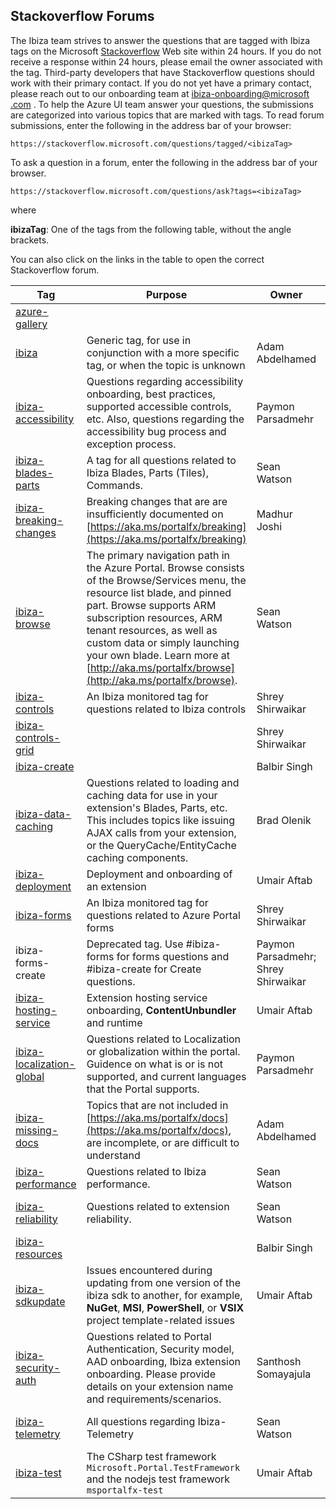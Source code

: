 <a name="stackoverflow-forums"></a>
## Stackoverflow Forums

The Ibiza team strives to answer the questions that are tagged with Ibiza tags on the Microsoft [Stackoverflow](https://stackoverflow.microsoft.com) Web site within 24 hours. If you do not receive a response within 24 hours, please email the owner associated with the tag. Third-party developers that have Stackoverflow questions should work with their primary contact.  If you do not yet have a primary contact, please reach out to our onboarding team at <a href="mailto:ibiza-onboarding@microsoft.com?subject=Azure%20Primary%20Contact&body=I%20have%20questions%20and%20did%20not%20find%20the%20answers%20on%20StackOverflow.">ibiza-onboarding@microsoft .com</a> . To help the Azure UI team answer your questions, the submissions are categorized into various topics that are marked with tags. 
To read forum submissions, enter the following in the address bar of your browser:

```https://stackoverflow.microsoft.com/questions/tagged/<ibizaTag>```

To ask a question in a forum, enter the following in the address bar of your browser.

```https://stackoverflow.microsoft.com/questions/ask?tags=<ibizaTag>```

where
 
**ibizaTag**:  One of the tags from the following table, without the angle brackets.

You can also click on the links in the table to open the correct Stackoverflow forum.
<!--TODO: Determine whether the following UserVoice categories also have Stackoverflow support. 
ibiza-notifications
ibiza-quotas
ibiza-samples-docs
-->

| Tag                                                                                                   | Purpose                                                                                       | Owner               | Contact |
| ----------------------------------------------------------------------------------------------------- | --------------------------------------------------------------------------------------------- | ------------------- | ------- |
| [azure-gallery](https://stackoverflow.microsoft.com/questions/tagged/azure-gallery)                   |                                                                                               |                     | |
| [ibiza](https://stackoverflow.microsoft.com/questions/tagged/ibiza)                                   | Generic tag, for use in conjunction with a more specific tag, or when the topic is unknown    | Adam Abdelhamed     | |
| [ibiza-accessibility](https://stackoverflow.microsoft.com/questions/tagged/ibiza-accessibility)       | Questions regarding accessibility onboarding, best practices, supported accessible controls, etc. Also, questions regarding the accessibility bug process and exception process.         | Paymon Parsadmehr   | <a href="mailto:ibiza-accessibility@microsoft.com?subject=Stackoverflow:%20Accessibility">ibiza-accessibility@microsoft .com</a> | 
| [ibiza-blades-parts](https://stackoverflow.microsoft.com/questions/tagged/ibiza-blades-parts)         | A tag for all questions related to Ibiza Blades, Parts (Tiles), Commands.                     | Sean Watson         | |
| [ibiza-breaking-changes](https://stackoverflow.microsoft.com/questions/tagged/ibiza-breaking-changes) | Breaking changes that are are insufficiently documented on [https://aka.ms/portalfx/breaking](https://aka.ms/portalfx/breaking)  | Madhur Joshi          | |
| [ibiza-browse](https://stackoverflow.microsoft.com/questions/tagged/ibiza-browse)                     | The primary navigation path in the Azure Portal. Browse consists of the Browse/Services menu, the resource list blade, and pinned part. Browse supports ARM subscription resources, ARM tenant resources, as well as custom data or simply launching your own blade. Learn more at [http://aka.ms/portalfx/browse](http://aka.ms/portalfx/browse).                                                     | Sean Watson         | |
| [ibiza-controls](https://stackoverflow.microsoft.com/questions/tagged/ibiza-controls)                 | An Ibiza monitored tag for questions related to Ibiza controls                                | Shrey Shirwaikar    | |
| [ibiza-controls-grid](https://stackoverflow.microsoft.com/questions/tagged/ibiza-controls-grid)       |                                                                                               | Shrey Shirwaikar    | |
| [ibiza-create](https://stackoverflow.microsoft.com/questions/tagged/ibiza-create)                     |                                                                                               | Balbir Singh        | |
| [ibiza-data-caching](https://stackoverflow.microsoft.com/questions/tagged/ibiza-data-caching)         | Questions related to loading and caching data for use in your extension's Blades, Parts, etc. This includes topics like issuing AJAX calls from your extension, or the QueryCache/EntityCache caching components.                                                                                           | Brad Olenik         | |
| [ibiza-deployment](https://stackoverflow.microsoft.com/questions/tagged/ibiza-deployment)             | Deployment and onboarding of an extension                                                     | Umair Aftab         | |
| [ibiza-forms](https://stackoverflow.microsoft.com/questions/tagged/ibiza-forms)                       | An Ibiza monitored tag for questions related to Azure Portal forms                            | Shrey Shirwaikar    | |
| ibiza-forms-create                                                                                    | Deprecated tag.  Use #ibiza-forms for forms questions and #ibiza-create for Create questions. | Paymon Parsadmehr; Shrey Shirwaikar | |
| [ibiza-hosting-service](https://stackoverflow.microsoft.com/questions/tagged/ibiza-hosting-service)   | Extension hosting service onboarding, **ContentUnbundler** and runtime                        | Umair Aftab         | |
| [ibiza-localization-global](https://stackoverflow.microsoft.com/questions/tagged/ibiza-localization-global) | Questions related to Localization or globalization within the portal. Guidence on what is or is not supported, and current languages that the Portal supports.                                                             | Paymon Parsadmehr   | |
| [ibiza-missing-docs](https://stackoverflow.microsoft.com/questions/tagged/ibiza-missing-docs)         | Topics that are not included in [https://aka.ms/portalfx/docs](https://aka.ms/portalfx/docs), are incomplete, or are difficult to understand  | Adam Abdelhamed            | |
| [ibiza-performance](https://stackoverflow.microsoft.com/questions/tagged/ibiza-performance)           | Questions related to Ibiza performance.                                                       | Sean Watson         | <a href="mailto:ibiza-perf@microsoft.com?subject=Stackoverflow:%20Performance">ibiza-perf@microsoft .com </a> |
| [ibiza-reliability](https://stackoverflow.microsoft.com/questions/tagged/ibiza-reliability)           | Questions related to extension reliability.                                                   | Sean Watson         | <a href="mailto:ibiza-reliability@microsoft.com?subject=Stackoverflow:%20Reliability">ibiza-reliability@microsoft .com</a> |
| [ibiza-resources](https://stackoverflow.microsoft.com/questions/tagged/ibiza-resources)               |                                                                                               | Balbir Singh        | |
| [ibiza-sdkupdate](https://stackoverflow.microsoft.com/questions/tagged/ibiza-sdkupdate)               | Issues encountered during updating from one version of the ibiza sdk to another, for example,  **NuGet**, **MSI**, **PowerShell**, or **VSIX** project template-related issues   | Umair Aftab         | |
| [ibiza-security-auth](https://stackoverflow.microsoft.com/questions/tagged/ibiza-security-auth)       | Questions related to Portal Authentication, Security model, AAD onboarding, Ibiza extension onboarding. Please provide details on your extension name and requirements/scenarios.                                         | Santhosh Somayajula | |
| [ibiza-telemetry](https://stackoverflow.microsoft.com/questions/tagged/ibiza-telemetry)               | All questions regarding Ibiza-Telemetry                                                       | Sean Watson | <a href="mailto:ibiza-telemetry@microsoft.com?subject=Stackoverflow:%20Ibiza%20Telemetry">ibiza-telemetry@microsoft .com </a> |
| [ibiza-test](https://stackoverflow.microsoft.com/questions/tagged/ibiza-test)                         | The CSharp test framework `Microsoft.Portal.TestFramework` and the nodejs test framework `msportalfx-test` | Umair Aftab | |
